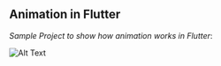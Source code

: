 ## Animation in Flutter 

*Sample Project to show how animation works in Flutter*:

![Alt Text](https://i.ibb.co/DKz6V8Q/flutter-animation.gif)


